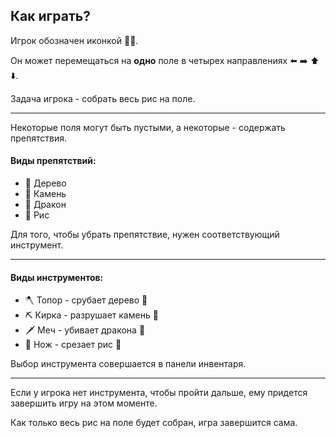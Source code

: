 ## Как играть?

Игрок обозначен иконкой 👨‍🌾.

Он может перемещаться на **одно** поле в четырех направлениях ⬅️ ➡️ ⬆️ ⬇️.

Задача игрока - собрать весь рис на поле.

---

Некоторые поля могут быть пустыми, а некоторые - содержать препятствия.

#### Виды препятствий:

- 🌳 Дерево
- 🗿 Камень
- 🐲 Дракон
- 🌾 Рис

Для того, чтобы убрать препятствие, нужен соответствующий инструмент.

---

#### Виды инструментов:

- 🪓 Топор - срубает дерево 🌳
- ⛏ Кирка - разрушает камень 🗿
- 🗡 Меч - убивает дракона 🐲
- 🔪 Нож - срезает рис 🌾

Выбор инструмента совершается в панели инвентаря.

---

Если у игрока нет инструмента, чтобы пройти дальше, ему придется завершить игру на этом моменте.

Как только весь рис на поле будет собран, игра завершится сама.
